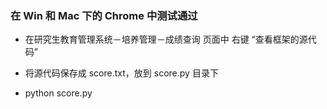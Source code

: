 ### 在 Win 和 Mac 下的 Chrome 中测试通过

- 在研究生教育管理系统－培养管理－成绩查询 页面中 右键 “查看框架的源代码”

- 将源代码保存成 score.txt，放到 score.py 目录下

- python score.py 

